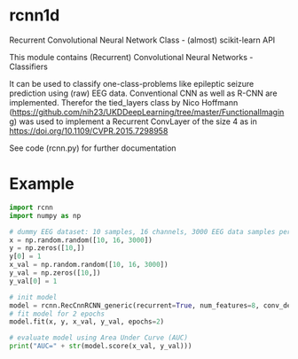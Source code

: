 # rcnn1d
Recurrent Convolutional Neural Network Class - (almost) scikit-learn API

This module contains (Recurrent) Convolutional Neural Networks - Classifiers

It can be used to classify one-class-problems like epileptic seizure prediction using (raw) EEG data.
Conventional CNN as well as R-CNN are implemented.
Therefor the tied_layers class by Nico Hoffmann (https://github.com/nih23/UKDDeepLearning/tree/master/FunctionalImaging) 
was used to implement a Recurrent ConvLayer of the size 4 as in https://doi.org/10.1109/CVPR.2015.7298958

See code (rcnn.py) for further documentation

# Example
```python
import rcnn
import numpy as np

# dummy EEG dataset: 10 samples, 16 channels, 3000 EEG data samples per sample
x = np.random.random([10, 16, 3000])
y = np.zeros([10,])
y[0] = 1
x_val = np.random.random([10, 16, 3000])
y_val = np.zeros([10,])
y_val[0] = 1

# init model
model = rcnn.RecCnnRCNN_generic(recurrent=True, num_features=8, conv_depth=8, save_model=False) # init model
# fit model for 2 epochs
model.fit(x, y, x_val, y_val, epochs=2) 

# evaluate model using Area Under Curve (AUC)
print("AUC=" + str(model.score(x_val, y_val)))
```

